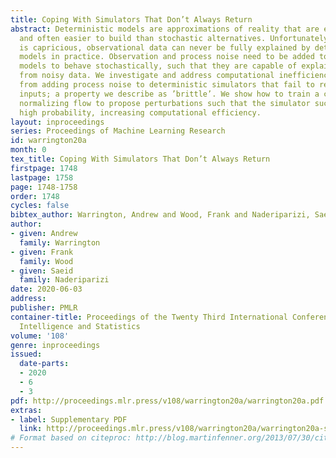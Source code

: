 ```yaml
---
title: Coping With Simulators That Don’t Always Return
abstract: Deterministic models are approximations of reality that are easy to interpret
  and often easier to build than stochastic alternatives. Unfortunately, as nature
  is capricious, observational data can never be fully explained by deterministic
  models in practice. Observation and process noise need to be added to adapt deterministic
  models to behave stochastically, such that they are capable of explaining and extrapolating
  from noisy data. We investigate and address computational inefficiencies that arise
  from adding process noise to deterministic simulators that fail to return for certain
  inputs; a property we describe as ’brittle’. We show how to train a conditional
  normalizing flow to propose perturbations such that the simulator succeeds with
  high probability, increasing computational efficiency.
layout: inproceedings
series: Proceedings of Machine Learning Research
id: warrington20a
month: 0
tex_title: Coping With Simulators That Don’t Always Return
firstpage: 1748
lastpage: 1758
page: 1748-1758
order: 1748
cycles: false
bibtex_author: Warrington, Andrew and Wood, Frank and Naderiparizi, Saeid
author:
- given: Andrew
  family: Warrington
- given: Frank
  family: Wood
- given: Saeid
  family: Naderiparizi
date: 2020-06-03
address: 
publisher: PMLR
container-title: Proceedings of the Twenty Third International Conference on Artificial
  Intelligence and Statistics
volume: '108'
genre: inproceedings
issued:
  date-parts:
  - 2020
  - 6
  - 3
pdf: http://proceedings.mlr.press/v108/warrington20a/warrington20a.pdf
extras:
- label: Supplementary PDF
  link: http://proceedings.mlr.press/v108/warrington20a/warrington20a-supp.pdf
# Format based on citeproc: http://blog.martinfenner.org/2013/07/30/citeproc-yaml-for-bibliographies/
---
```

